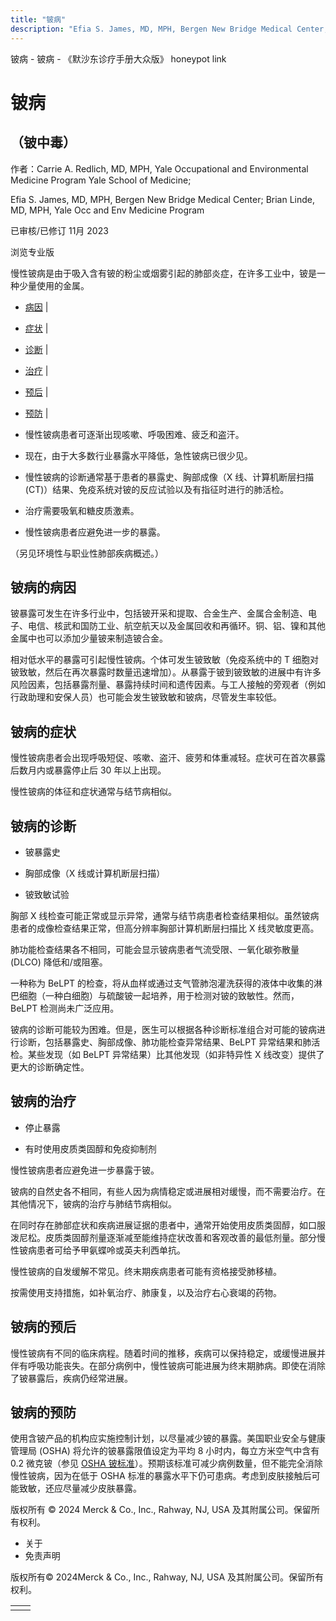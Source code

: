 ```yaml
---
title: "铍病"
description: "Efia S. James, MD, MPH, Bergen New Bridge Medical Center; Brian Linde, MD, MPH, Yale Occ and Env Medicine Program"
---
```


﻿铍病 \- 铍病 \- 《默沙东诊疗手册大众版》 honeypot link

# 铍病

## （铍中毒）

作者：Carrie A. Redlich, MD, MPH, Yale Occupational and Environmental Medicine Program Yale
School of Medicine;

Efia S. James, MD, MPH, Bergen New Bridge Medical Center; Brian Linde, MD, MPH, Yale Occ and Env Medicine Program

已审核/已修订 11月 2023

浏览专业版

慢性铍病是由于吸入含有铍的粉尘或烟雾引起的肺部炎症，在许多工业中，铍是一种少量使用的金属。

- [病因](#病因_v87248430_zh) \|
- [症状](#症状_v87248437_zh) \|
- [诊断](#诊断_v87248443_zh) \|
- [治疗](#治疗_v87248461_zh) \|
- [预后](#预后_v87248479_zh) \|
- [预防](#预防_v87248483_zh) \|

- 慢性铍病患者可逐渐出现咳嗽、呼吸困难、疲乏和盗汗。

- 现在，由于大多数行业暴露水平降低，急性铍病已很少见。

- 慢性铍病的诊断通常基于患者的暴露史、胸部成像（X 线、计算机断层扫描 (CT)）结果、免疫系统对铍的反应试验以及有指征时进行的肺活检。

- 治疗需要吸氧和糖皮质激素。

- 慢性铍病患者应避免进一步的暴露。


（另见环境性与职业性肺部疾病概述。）

## 铍病的病因

铍暴露可发生在许多行业中，包括铍开采和提取、合金生产、金属合金制造、电子、电信、核武和国防工业、航空航天以及金属回收和再循环。铜、铝、镍和其他金属中也可以添加少量铍来制造铍合金。

相对低水平的暴露可引起慢性铍病。个体可发生铍致敏（免疫系统中的 T 细胞对铍致敏，然后在再次暴露时数量迅速增加）。从暴露于铍到铍致敏的进展中有许多风险因素，包括暴露剂量、暴露持续时间和遗传因素。与工人接触的旁观者（例如行政助理和安保人员）也可能会发生铍致敏和铍病，尽管发生率较低。

## 铍病的症状

慢性铍病患者会出现呼吸短促、咳嗽、盗汗、疲劳和体重减轻。症状可在首次暴露后数月内或暴露停止后 30 年以上出现。

慢性铍病的体征和症状通常与结节病相似。

## 铍病的诊断

- 铍暴露史

- 胸部成像（X 线或计算机断层扫描）

- 铍致敏试验


胸部 X 线检查可能正常或显示异常，通常与结节病患者检查结果相似。虽然铍病患者的成像检查结果正常，但高分辨率胸部计算机断层扫描比 X 线灵敏度更高。

肺功能检查结果各不相同，可能会显示铍病患者气流受限、一氧化碳弥散量 (DLCO) 降低和/或阻塞。

一种称为 BeLPT 的检查，将从血样或通过支气管肺泡灌洗获得的液体中收集的淋巴细胞（一种白细胞）与硫酸铍一起培养，用于检测对铍的致敏性。然而，BeLPT 检测尚未广泛应用。

铍病的诊断可能较为困难。但是，医生可以根据各种诊断标准组合对可能的铍病进行诊断，包括暴露史、胸部成像、肺功能检查异常结果、BeLPT 异常结果和肺活检。某些发现（如 BeLPT 异常结果）比其他发现（如非特异性 X 线改变）提供了更大的诊断确定性。

## 铍病的治疗

- 停止暴露

- 有时使用皮质类固醇和免疫抑制剂


慢性铍病患者应避免进一步暴露于铍。

铍病的自然史各不相同，有些人因为病情稳定或进展相对缓慢，而不需要治疗。在其他情况下，铍病的治疗与肺结节病相似。

在同时存在肺部症状和疾病进展证据的患者中，通常开始使用皮质类固醇，如口服泼尼松。皮质类固醇剂量逐渐减至能维持症状改善和客观改善的最低剂量。部分慢性铍病患者可给予甲氨蝶呤或英夫利西单抗。

慢性铍病的自发缓解不常见。终末期疾病患者可能有资格接受肺移植。

按需使用支持措施，如补氧治疗、肺康复，以及治疗右心衰竭的药物。

## 铍病的预后

慢性铍病有不同的临床病程。随着时间的推移，疾病可以保持稳定，或缓慢进展并伴有呼吸功能丧失。在部分病例中，慢性铍病可能进展为终末期肺病。即使在消除了铍暴露后，疾病仍经常进展。

## 铍病的预防

使用含铍产品的机构应实施控制计划，以尽量减少铍的暴露。美国职业安全与健康管理局 (OSHA) 将允许的铍暴露限值设定为平均 8 小时内，每立方米空气中含有 0.2 微克铍（参见 [OSHA 铍标准](https://www.osha.gov/beryllium/standards)）。预期该标准可减少病例数量，但不能完全消除慢性铍病，因为在低于 OSHA 标准的暴露水平下仍可患病。考虑到皮肤接触后可能致敏，还应尽量减少皮肤暴露。



版权所有 © 2024
Merck & Co., Inc., Rahway, NJ, USA 及其附属公司。保留所有权利。

- 关于
- 免责声明

版权所有© 2024Merck & Co., Inc., Rahway, NJ, USA 及其附属公司。保留所有权利。

|     |     |
| --- | --- |
|  |  |